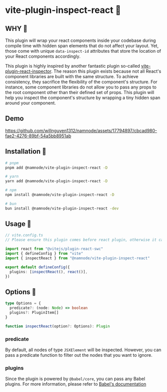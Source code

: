 # vite-plugin-inspect-react 💞

## WHY 🙈

This plugin will wrap your react components inside your codebase during compile time with hidden span elements that do
not affect your layout. Yet, those come with unique `data-inspect-id` attributes that store the location of your React
components accordingly.

This plugin is highly inspired by another fantastic plugin so-called
[vite-plugin-react-inspector](https://github.com/sudongyuer/vite-plugin-react-inspector). The reason this plugin exists
because not all React's component libraries are built with the same structure. To achieve consistency, they sacrifice
the flexibility of the component's structure. For instance, some component libraries do not allow you to pass any props
to the root component other than their defined set of props. This plugin will help you inspect the component's structure
by wrapping a tiny hidden span around your component.

## Demo

https://github.com/willnguyen1312/namnode/assets/17794897/cbcad980-fae2-4276-89bf-54a5bb8951ab

## Installation 🚀

```bash
# pnpm
pnpm add @namnode/vite-plugin-inspect-react -D

# yarn
yarn add @namnode/vite-plugin-inspect-react -D

# npm
npm install @namnode/vite-plugin-inspect-react -D

# bun
bun install @namnode/vite-plugin-inspect-react -dev
```

## Usage 🎉

```ts
// vite.config.ts
// Please ensure this plugin comes before react plugin, otherwise it can't detect your react component inside your source code.

import react from "@vitejs/plugin-react-swc"
import { defineConfig } from "vite"
import { inspectReact } from "@namnode/vite-plugin-inspect-react"

export default defineConfig({
  plugins: [inspectReact(), react()],
})
```

## Options 🎨

```ts
type Options = {
  predicate?: (node: Node) => boolean
  plugins?: PluginItem[]
}

function inspectReact(option?: Options): Plugin
```

### predicate

By default, all nodes of type `JSXElement` will be inspected. However, you can pass a predicate function to filter out
the nodes that you want to ignore.

### plugins

Since the plugin is powered by `@babel/core`, you can pass any Babel plugins. For more information, please refer to
[Babel's documentation](https://babeljs.io/docs/en/plugins)
